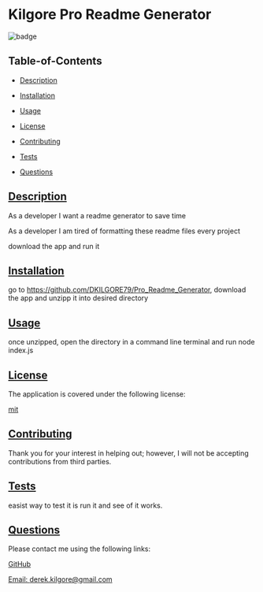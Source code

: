 
  # Kilgore Pro Readme Generator
  
  
  ![badge](https://img.shields.io/badge/license-mit-blue)
    

  ## Table-of-Contents

  * [Description](#description)
  * [Installation](#installation)
  * [Usage](#usage)
  
  * [License](#license)
    
  * [Contributing](#contributing)
  * [Tests](#tests)
  * [Questions](#questions)
  
  ## [Description](#table-of-contents) 

  As a developer I want a readme generator to save time 

   As a developer I am tired of formatting these readme files every project

  download the app and run it

  ## [Installation](#table-of-contents)

  go to https://github.com/DKILGORE79/Pro_Readme_Generator, download the app and unzipp it into desired directory

  ## [Usage](#table-of-contents)

  once unzipped, open the directory in a command line terminal and run node index.js
  
  
  
  ## [License](#table-of-contents)

  The application is covered under the following license:

  
  [mit](https://choosealicense.com/licenses/mit)
    
    

  ## [Contributing](#table-of-contents)
  
  
  Thank you for your interest in helping out; however, I will not be accepting contributions from third parties.
    

  ## [Tests](#table-of-contents)

  easist way to test it is run it and see of it works.

  ## [Questions](#table-of-contents)

  Please contact me using the following links:

  [GitHub](https://github.com/Dkilgore79)

  [Email: derek.kilgore@gmail.com](mailto:derek.kilgore@gmail.com)
